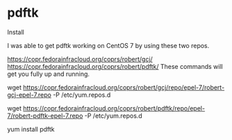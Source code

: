 # pdftk

Install

I was able to get pdftk working on CentOS 7 by using these two repos.

https://copr.fedorainfracloud.org/coprs/robert/gcj/
https://copr.fedorainfracloud.org/coprs/robert/pdftk/
These commands will get you fully up and running.

wget https://copr.fedorainfracloud.org/coprs/robert/gcj/repo/epel-7/robert-gcj-epel-7.repo -P /etc/yum.repos.d

wget https://copr.fedorainfracloud.org/coprs/robert/pdftk/repo/epel-7/robert-pdftk-epel-7.repo -P /etc/yum.repos.d

yum install pdftk
